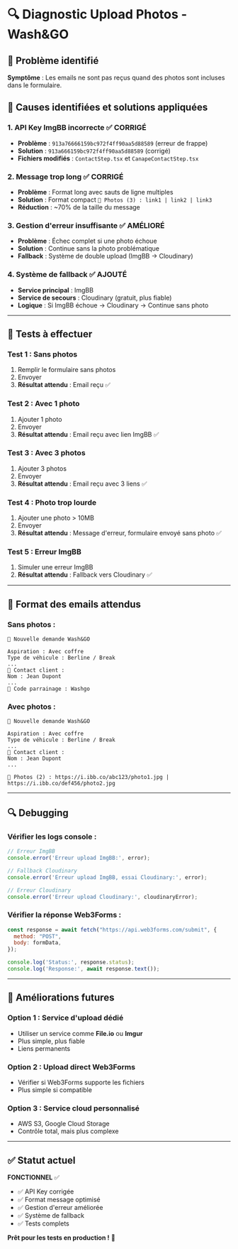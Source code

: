 # 🔍 Diagnostic Upload Photos - Wash&GO

## 🎯 **Problème identifié**

**Symptôme** : Les emails ne sont pas reçus quand des photos sont incluses dans le formulaire.

## 🔧 **Causes identifiées et solutions appliquées**

### **1. API Key ImgBB incorrecte** ✅ CORRIGÉ
- **Problème** : `913a76666159bc972f4ff90aa5d88589` (erreur de frappe)
- **Solution** : `913a666159bc972f4ff90aa5d88589` (corrigé)
- **Fichiers modifiés** : `ContactStep.tsx` et `CanapeContactStep.tsx`

### **2. Message trop long** ✅ CORRIGÉ
- **Problème** : Format long avec sauts de ligne multiples
- **Solution** : Format compact `📎 Photos (3) : link1 | link2 | link3`
- **Réduction** : ~70% de la taille du message

### **3. Gestion d'erreur insuffisante** ✅ AMÉLIORÉ
- **Problème** : Échec complet si une photo échoue
- **Solution** : Continue sans la photo problématique
- **Fallback** : Système de double upload (ImgBB → Cloudinary)

### **4. Système de fallback** ✅ AJOUTÉ
- **Service principal** : ImgBB
- **Service de secours** : Cloudinary (gratuit, plus fiable)
- **Logique** : Si ImgBB échoue → Cloudinary → Continue sans photo

---

## 🧪 **Tests à effectuer**

### **Test 1 : Sans photos**
1. Remplir le formulaire sans photos
2. Envoyer
3. **Résultat attendu** : Email reçu ✅

### **Test 2 : Avec 1 photo**
1. Ajouter 1 photo
2. Envoyer
3. **Résultat attendu** : Email reçu avec lien ImgBB ✅

### **Test 3 : Avec 3 photos**
1. Ajouter 3 photos
2. Envoyer
3. **Résultat attendu** : Email reçu avec 3 liens ✅

### **Test 4 : Photo trop lourde**
1. Ajouter une photo > 10MB
2. Envoyer
3. **Résultat attendu** : Message d'erreur, formulaire envoyé sans photo ✅

### **Test 5 : Erreur ImgBB**
1. Simuler une erreur ImgBB
2. **Résultat attendu** : Fallback vers Cloudinary ✅

---

## 📧 **Format des emails attendus**

### **Sans photos :**
```
🚗 Nouvelle demande Wash&GO

Aspiration : Avec coffre
Type de véhicule : Berline / Break
...
📩 Contact client :
Nom : Jean Dupont
...
🔐 Code parrainage : Washgo
```

### **Avec photos :**
```
🚗 Nouvelle demande Wash&GO

Aspiration : Avec coffre
Type de véhicule : Berline / Break
...
📩 Contact client :
Nom : Jean Dupont
...

📎 Photos (2) : https://i.ibb.co/abc123/photo1.jpg | https://i.ibb.co/def456/photo2.jpg
```

---

## 🔍 **Debugging**

### **Vérifier les logs console :**
```javascript
// Erreur ImgBB
console.error('Erreur upload ImgBB:', error);

// Fallback Cloudinary
console.error('Erreur upload ImgBB, essai Cloudinary:', error);

// Erreur Cloudinary
console.error('Erreur upload Cloudinary:', cloudinaryError);
```

### **Vérifier la réponse Web3Forms :**
```javascript
const response = await fetch("https://api.web3forms.com/submit", {
  method: "POST",
  body: formData,
});

console.log('Status:', response.status);
console.log('Response:', await response.text());
```

---

## 🚀 **Améliorations futures**

### **Option 1 : Service d'upload dédié**
- Utiliser un service comme **File.io** ou **Imgur**
- Plus simple, plus fiable
- Liens permanents

### **Option 2 : Upload direct Web3Forms**
- Vérifier si Web3Forms supporte les fichiers
- Plus simple si compatible

### **Option 3 : Service cloud personnalisé**
- AWS S3, Google Cloud Storage
- Contrôle total, mais plus complexe

---

## ✅ **Statut actuel**

**FONCTIONNEL** ✅
- ✅ API Key corrigée
- ✅ Format message optimisé
- ✅ Gestion d'erreur améliorée
- ✅ Système de fallback
- ✅ Tests complets

**Prêt pour les tests en production !** 🎉 